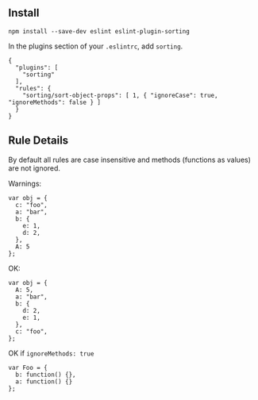 ## Install

`npm install --save-dev eslint eslint-plugin-sorting`

In the plugins section of your `.eslintrc`, add `sorting`.

    {
      "plugins": [
        "sorting"
      ],
      "rules": {
        "sorting/sort-object-props": [ 1, { "ignoreCase": true, "ignoreMethods": false } ]
      }
    }

## Rule Details

By default all rules are case insensitive and methods (functions as values) are not ignored.


Warnings:

    var obj = {
      c: "foo",
      a: "bar",
      b: {
        e: 1,
        d: 2,
      },
      A: 5
    };


OK:

    var obj = {
      A: 5,
      a: "bar",
      b: {
        d: 2,
        e: 1,
      },
      c: "foo",
    };


OK if `ignoreMethods: true`

    var Foo = {
      b: function() {},
      a: function() {}
    };
